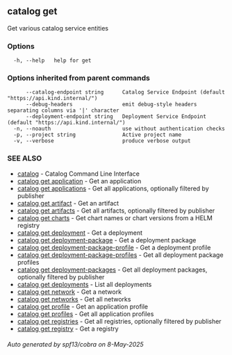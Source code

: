 ## catalog get

Get various catalog service entities

### Options

```
  -h, --help   help for get
```

### Options inherited from parent commands

```
      --catalog-endpoint string      Catalog Service Endpoint (default "https://api.kind.internal/")
      --debug-headers                emit debug-style headers separating columns via '|' character
      --deployment-endpoint string   Deployment Service Endpoint (default "https://api.kind.internal/")
  -n, --noauth                       use without authentication checks
  -p, --project string               Active project name
  -v, --verbose                      produce verbose output
```

### SEE ALSO

* [catalog](catalog.md)	 - Catalog Command Line Interface
* [catalog get application](catalog_get_application.md)	 - Get an application
* [catalog get applications](catalog_get_applications.md)	 - Get all applications, optionally filtered by publisher
* [catalog get artifact](catalog_get_artifact.md)	 - Get an artifact
* [catalog get artifacts](catalog_get_artifacts.md)	 - Get all artifacts, optionally filtered by publisher
* [catalog get charts](catalog_get_charts.md)	 - Get chart names or chart versions from a HELM registry
* [catalog get deployment](catalog_get_deployment.md)	 - Get a deployment
* [catalog get deployment-package](catalog_get_deployment-package.md)	 - Get a deployment package
* [catalog get deployment-package-profile](catalog_get_deployment-package-profile.md)	 - Get a deployment profile
* [catalog get deployment-package-profiles](catalog_get_deployment-package-profiles.md)	 - Get all deployment package profiles
* [catalog get deployment-packages](catalog_get_deployment-packages.md)	 - Get all deployment packages, optionally filtered by publisher
* [catalog get deployments](catalog_get_deployments.md)	 - List all deployments
* [catalog get network](catalog_get_network.md)	 - Get a network
* [catalog get networks](catalog_get_networks.md)	 - Get all networks
* [catalog get profile](catalog_get_profile.md)	 - Get an application profile
* [catalog get profiles](catalog_get_profiles.md)	 - Get all application profiles
* [catalog get registries](catalog_get_registries.md)	 - Get all registries, optionally filtered by publisher
* [catalog get registry](catalog_get_registry.md)	 - Get a registry

###### Auto generated by spf13/cobra on 8-May-2025
